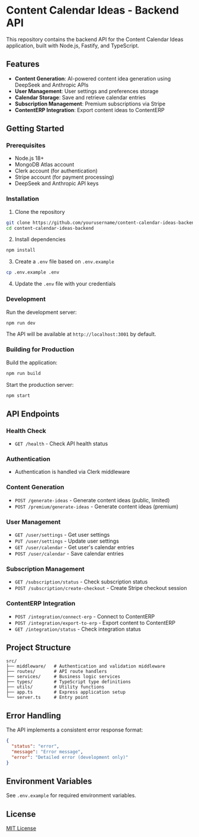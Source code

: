 # Content Calendar Ideas - Backend API

This repository contains the backend API for the Content Calendar Ideas application, built with Node.js, Fastify, and TypeScript.

## Features

- **Content Generation**: AI-powered content idea generation using DeepSeek and Anthropic APIs
- **User Management**: User settings and preferences storage
- **Calendar Storage**: Save and retrieve calendar entries
- **Subscription Management**: Premium subscriptions via Stripe
- **ContentERP Integration**: Export content ideas to ContentERP

## Getting Started

### Prerequisites

- Node.js 18+
- MongoDB Atlas account
- Clerk account (for authentication)
- Stripe account (for payment processing)
- DeepSeek and Anthropic API keys

### Installation

1. Clone the repository
```bash
git clone https://github.com/yourusername/content-calendar-ideas-backend.git
cd content-calendar-ideas-backend
```

2. Install dependencies
```bash
npm install
```

3. Create a `.env` file based on `.env.example`
```bash
cp .env.example .env
```

4. Update the `.env` file with your credentials

### Development

Run the development server:
```bash
npm run dev
```

The API will be available at `http://localhost:3001` by default.

### Building for Production

Build the application:
```bash
npm run build
```

Start the production server:
```bash
npm start
```

## API Endpoints

### Health Check
- `GET /health` - Check API health status

### Authentication
- Authentication is handled via Clerk middleware

### Content Generation
- `POST /generate-ideas` - Generate content ideas (public, limited)
- `POST /premium/generate-ideas` - Generate content ideas (premium)

### User Management
- `GET /user/settings` - Get user settings
- `PUT /user/settings` - Update user settings
- `GET /user/calendar` - Get user's calendar entries
- `POST /user/calendar` - Save calendar entries

### Subscription Management
- `GET /subscription/status` - Check subscription status
- `POST /subscription/create-checkout` - Create Stripe checkout session

### ContentERP Integration
- `POST /integration/connect-erp` - Connect to ContentERP
- `POST /integration/export-to-erp` - Export content to ContentERP
- `GET /integration/status` - Check integration status

## Project Structure

```
src/
├── middleware/   # Authentication and validation middleware
├── routes/       # API route handlers
├── services/     # Business logic services
├── types/        # TypeScript type definitions
├── utils/        # Utility functions
├── app.ts        # Express application setup
└── server.ts     # Entry point
```

## Error Handling

The API implements a consistent error response format:

```json
{
  "status": "error",
  "message": "Error message",
  "error": "Detailed error (development only)"
}
```

## Environment Variables

See `.env.example` for required environment variables.

## License

[MIT License](LICENSE) 